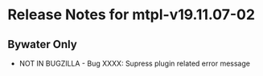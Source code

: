 
# Release Notes for mtpl-v19.11.07-02

## Bywater Only

- NOT IN BUGZILLA - Bug XXXX: Supress plugin related error message


